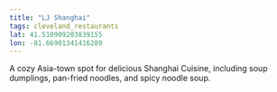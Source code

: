 ```yaml
---
title: "LJ Shanghai"
tags: cleveland_restaurants
lat: 41.510909203839155
lon: -81.66901341416289
---
```


A cozy Asia-town spot for delicious Shanghai Cuisine, including soup dumplings, pan-fried noodles, and spicy noodle soup.